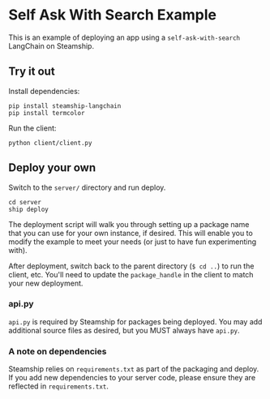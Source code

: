 # Self Ask With Search Example

This is an example of deploying an app using a `self-ask-with-search` LangChain on Steamship.

## Try it out

Install dependencies:
```commandline
pip install steamship-langchain
pip install termcolor
```

Run the client:
```commandline
python client/client.py
```

## Deploy your own

Switch to the `server/` directory and run deploy.
```commandline
cd server
ship deploy
```

The deployment script will walk you through setting up a package name that you 
can use for your own instance, if desired. This will enable you to modify the example
to meet your needs (or just to have fun experimenting with).


After deployment, switch back to the parent directory (`$ cd ..`) to run the client, etc.
You'll need to update the `package_handle` in the client to match your new deployment.

### api.py

`api.py` is required by Steamship for packages being deployed. You may add additional source
files as desired, but you MUST always have `api.py`.

### A note on dependencies

Steamship relies on `requirements.txt` as part of the packaging and deploy. If you add
new dependencies to your server code, please ensure they are reflected in `requirements.txt`.